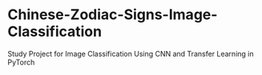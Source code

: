 # Chinese-Zodiac-Signs-Image-Classification
Study Project for Image Classification Using CNN and Transfer Learning in PyTorch
